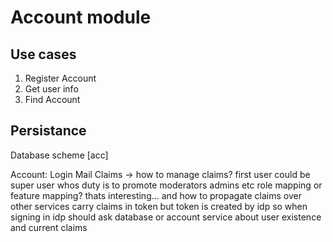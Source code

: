 # Account module

## Use cases

1. Register Account
2. Get user info
3. Find Account

## Persistance

Database scheme [acc]

Account:
    Login
    Mail
    Claims -> how to manage claims?
        first user could be super user whos duty is to promote moderators admins etc
        role mapping or feature mapping? thats interesting...
        and how to propagate claims over other services
        carry claims in token but token is created by idp
        so when signing in idp should ask database or account service about user existence and current claims
